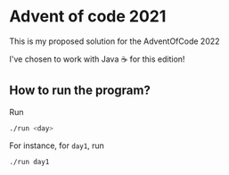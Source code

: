 # Advent of code 2021

This is my proposed solution for the AdventOfCode 2022

I've chosen to work with Java :coffee: for this edition!

## How to run the program?
Run
```bash
./run <day>
```

For instance, for `day1`, run
```bash
./run day1
```
